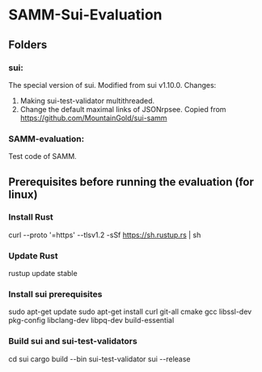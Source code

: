 # SAMM-Sui-Evaluation

## Folders
### sui:
The special version of sui. Modified from sui v1.10.0.
Changes:
1. Making sui-test-validator multithreaded.
2. Change the default maximal links of JSONrpsee.
Copied from https://github.com/MountainGold/sui-samm

### SAMM-evaluation:
Test code of SAMM.


## Prerequisites before running the evaluation (for linux)

### Install Rust
curl --proto '=https' --tlsv1.2 -sSf https://sh.rustup.rs | sh

### Update Rust
rustup update stable

### Install sui prerequisites
sudo apt-get update
sudo apt-get install curl git-all cmake gcc libssl-dev pkg-config libclang-dev libpq-dev build-essential

### Build sui and sui-test-validators
cd sui
cargo build --bin sui-test-validator sui --release





